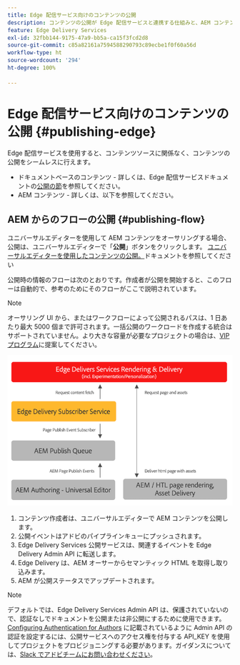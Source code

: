 ```yaml
---
title: Edge 配信サービス向けのコンテンツの公開
description: コンテンツの公開が Edge 配信サービスと連携する仕組みと、AEM コンテンツを Edge 配信サービスと共に公開する方法について説明します。
feature: Edge Delivery Services
exl-id: 32fbb144-9175-47a9-bb5a-ca15f3fcd2d8
source-git-commit: c85a82161a7594588290793c89ecbe1f0f60a56d
workflow-type: ht
source-wordcount: '294'
ht-degree: 100%

---
```



# Edge 配信サービス向けのコンテンツの公開 {#publishing-edge}

Edge 配信サービスを使用すると、コンテンツソースに関係なく、コンテンツの公開をシームレスに行えます。

* ドキュメントベースのコンテンツ - 詳しくは、Edge 配信サービスドキュメントの[公開の節](/help/edge/docs/authoring.md)を参照してください。
* AEM コンテンツ - 詳しくは、以下を参照してください。

## AEM からのフローの公開 {#publishing-flow}

ユニバーサルエディターを使用して AEM コンテンツをオーサリングする場合、公開は、ユニバーサルエディターで「**公開**」ボタンをクリックします。 [ユニバーサルエディターを使用したコンテンツの公開。](/help/sites-cloud/authoring/universal-editor/publishing.md)ドキュメントを参照してください

公開時の情報のフローは次のとおりです。作成者が公開を開始すると、このフローは自動的で、参考のためにそのフローがここで説明されています。

>[!NOTE]
>
>オーサリング UI から、またはワークフローによって公開されるパスは、1 日あたり最大 5000 個まで許可されます。一括公開のワークロードを作成する統合はサポートされていません。より大きな容量が必要なプロジェクトの場合は、[VIP プログラム](https://www.aem.live/vip/intake)に提案してください。

![AEM から Edge 配信サービスに公開する際の情報のフロー](assets/publishing-flow.png)

1. コンテンツ作成者は、ユニバーサルエディターで AEM コンテンツを公開します。
1. 公開イベントはアドビのパイプラインキューにプッシュされます。
1. Edge Delivery Services 公開サービスは、関連するイベントを Edge Delivery Admin API に転送します。
1. Edge Delivery は、AEM オーサーからセマンティック HTML を取得し取り込みます。
1. AEM が公開ステータスでアップデートされます。

>[!NOTE]
>
>デフォルトでは、Edge Delivery Services Admin API は、保護されていないので、認証なしでドキュメントを公開または非公開にするために使用できます。[Configuring Authentication for Authors](https://www.aem.live/docs/authentication-setup-authoring) に記載されているように Admin API の認証を設定するには、公開サービスへのアクセス権を付与する API_KEY を使用してプロジェクトをプロビジョニングする必要があります。ガイダンスについては、[Slack でアドビチームにお問い合わせください](/help/edge/docs/slack.md)。

